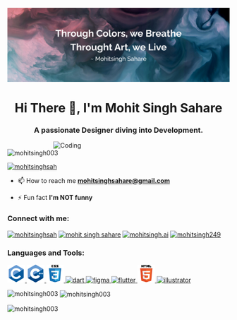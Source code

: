 ![logo](https://github.com/MohitSingh003/MohitSingh003/blob/main/Twitter%20header%20-%203.png)
<h1 align="center">Hi There 👋, I'm Mohit Singh Sahare</h1>
<h3 align="center">A passionate Designer diving into Development.</h3>
<img align="right" alt="Coding" width="400" src="https://i.imgur.com/YQtUii6.gif">

<p align="left"> <img src="https://komarev.com/ghpvc/?username=mohitsingh003&label=Profile%20views&color=0e75b6&style=flat" alt="mohitsingh003" /> </p>

<p align="left"> <a href="https://twitter.com/mohitsinghsah" target="blank"><img src="https://img.shields.io/twitter/follow/mohitsinghsah?logo=twitter&style=for-the-badge" alt="mohitsinghsah" /></a> </p>

- 📫 How to reach me **mohitsinghsahare@gmail.com**

- ⚡ Fun fact **I'm NOT funny**

<h3 align="left">Connect with me:</h3>
<p align="left">
<a href="https://twitter.com/mohitsinghsah" target="blank"><img align="center" src="https://raw.githubusercontent.com/rahuldkjain/github-profile-readme-generator/master/src/images/icons/Social/twitter.svg" alt="mohitsinghsah" height="30" width="40" /></a>
<a href="https://linkedin.com/in/mohit singh sahare" target="blank"><img align="center" src="https://raw.githubusercontent.com/rahuldkjain/github-profile-readme-generator/master/src/images/icons/Social/linked-in-alt.svg" alt="mohit singh sahare" height="30" width="40" /></a>
<a href="https://instagram.com/mohitsingh.ai" target="blank"><img align="center" src="https://raw.githubusercontent.com/rahuldkjain/github-profile-readme-generator/master/src/images/icons/Social/instagram.svg" alt="mohitsingh.ai" height="30" width="40" /></a>
<a href="https://dribbble.com/mohitsingh249" target="blank"><img align="center" src="https://raw.githubusercontent.com/rahuldkjain/github-profile-readme-generator/master/src/images/icons/Social/dribbble.svg" alt="mohitsingh249" height="30" width="40" /></a>
</p>

<h3 align="left">Languages and Tools:</h3>
<p align="left"> <a href="https://www.cprogramming.com/" target="_blank" rel="noreferrer"> <img src="https://raw.githubusercontent.com/devicons/devicon/master/icons/c/c-original.svg" alt="c" width="40" height="40"/> </a> <a href="https://www.w3schools.com/cpp/" target="_blank" rel="noreferrer"> <img src="https://raw.githubusercontent.com/devicons/devicon/master/icons/cplusplus/cplusplus-original.svg" alt="cplusplus" width="40" height="40"/> </a> <a href="https://www.w3schools.com/css/" target="_blank" rel="noreferrer"> <img src="https://raw.githubusercontent.com/devicons/devicon/master/icons/css3/css3-original-wordmark.svg" alt="css3" width="40" height="40"/> </a> <a href="https://dart.dev" target="_blank" rel="noreferrer"> <img src="https://www.vectorlogo.zone/logos/dartlang/dartlang-icon.svg" alt="dart" width="40" height="40"/> </a> <a href="https://www.figma.com/" target="_blank" rel="noreferrer"> <img src="https://www.vectorlogo.zone/logos/figma/figma-icon.svg" alt="figma" width="40" height="40"/> </a> <a href="https://flutter.dev" target="_blank" rel="noreferrer"> <img src="https://www.vectorlogo.zone/logos/flutterio/flutterio-icon.svg" alt="flutter" width="40" height="40"/> </a> <a href="https://www.w3.org/html/" target="_blank" rel="noreferrer"> <img src="https://raw.githubusercontent.com/devicons/devicon/master/icons/html5/html5-original-wordmark.svg" alt="html5" width="40" height="40"/> </a> <a href="https://www.adobe.com/in/products/illustrator.html" target="_blank" rel="noreferrer"> <img src="https://www.vectorlogo.zone/logos/adobe_illustrator/adobe_illustrator-icon.svg" alt="illustrator" width="40" height="40"/> </a> </p>

<p><img align="left" src="https://github-readme-stats.vercel.app/api/top-langs?username=mohitsingh003&show_icons=true&locale=en&layout=compact" alt="mohitsingh003" /></p>

<p>&nbsp;<img align="center" src="https://github-readme-stats.vercel.app/api?username=mohitsingh003&show_icons=true&locale=en" alt="mohitsingh003" /></p>

<p><img align="center" src="https://github-readme-streak-stats.herokuapp.com/?user=mohitsingh003&" alt="mohitsingh003" /></p>
